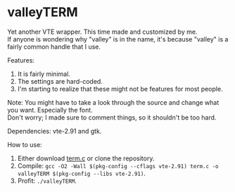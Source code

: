# valleyTERM
Yet another VTE wrapper. This time made and customized by me.</br>
If anyone is wondering why "valley" is in the name, it's because "valley" is a fairly common handle that I use.

Features:
1. It is fairly minimal.
2. The settings are hard-coded.
3. I'm starting to realize that these might not be features for most people.

Note: You might have to take a look through the source and change what you want. Especially the font.</br>
Don't worry; I made sure to comment things, so it shouldn't be too hard.

Dependencies: vte-2.91 and gtk.

How to use:
1. Either download [term.c](https://github.com/Phate6660/term/blob/master/term.c) or clone the repository.
2. Compile: `gcc -O2 -Wall $(pkg-config --cflags vte-2.91) term.c -o valleyTERM $(pkg-config --libs vte-2.91)`.
3. Profit: `./valleyTERM`.
